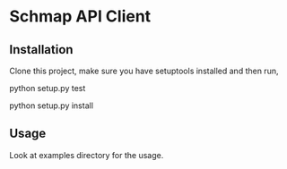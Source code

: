 # Schmap API Client 

## Installation
Clone this project, make sure you have setuptools installed and then run,

python setup.py test

python setup.py install

## Usage
Look at examples directory for the usage.

